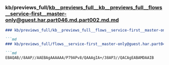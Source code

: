 ### kb/previews_full/kb__previews_full__kb__previews_full__flows__service-first__master-only@guest.har.part046.md.part002.md.md

```md
### kb/previews_full/kb__previews_full__flows__service-first__master-only@guest.har.part046.md.part002.md

```md
### kb/previews_full/flows__service-first__master-only@guest.har.part046.md (part 002)

```md
EBAQAB//8AAP//AAEBAgAAAAAA/P79APv8/QAAAgIA+/38AP3//QACAgEABAMDAAIB
```

```

```

```
